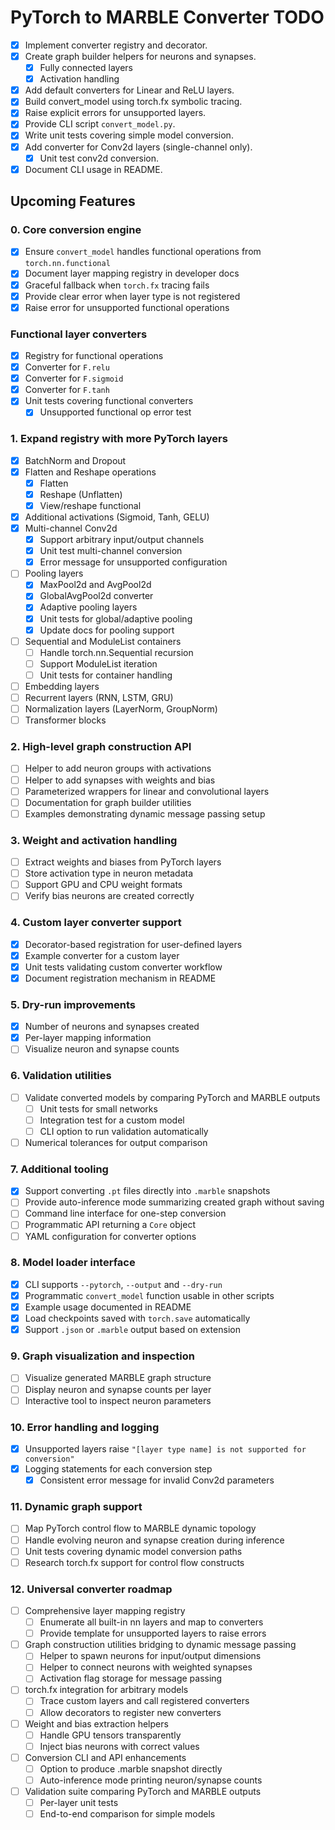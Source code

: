 # PyTorch to MARBLE Converter TODO

- [x] Implement converter registry and decorator.
- [x] Create graph builder helpers for neurons and synapses.
  - [x] Fully connected layers
  - [x] Activation handling
- [x] Add default converters for Linear and ReLU layers.
- [x] Build convert_model using torch.fx symbolic tracing.
- [x] Raise explicit errors for unsupported layers.
- [x] Provide CLI script `convert_model.py`.
- [x] Write unit tests covering simple model conversion.
- [x] Add converter for Conv2d layers (single-channel only).
  - [x] Unit test conv2d conversion.
- [x] Document CLI usage in README.

## Upcoming Features

### 0. Core conversion engine
- [x] Ensure `convert_model` handles functional operations from `torch.nn.functional`
- [x] Document layer mapping registry in developer docs
- [x] Graceful fallback when `torch.fx` tracing fails
- [x] Provide clear error when layer type is not registered
- [x] Raise error for unsupported functional operations

### Functional layer converters
- [x] Registry for functional operations
- [x] Converter for `F.relu`
- [x] Converter for `F.sigmoid`
- [x] Converter for `F.tanh`
- [x] Unit tests covering functional converters
  - [x] Unsupported functional op error test

### 1. Expand registry with more PyTorch layers
- [x] BatchNorm and Dropout
- [x] Flatten and Reshape operations
  - [x] Flatten
  - [x] Reshape (Unflatten)
  - [x] View/reshape functional
- [x] Additional activations (Sigmoid, Tanh, GELU)
- [x] Multi-channel Conv2d
  - [x] Support arbitrary input/output channels
  - [x] Unit test multi-channel conversion
  - [x] Error message for unsupported configuration
- [ ] Pooling layers
  - [x] MaxPool2d and AvgPool2d
  - [x] GlobalAvgPool2d converter
  - [x] Adaptive pooling layers
  - [x] Unit tests for global/adaptive pooling
  - [x] Update docs for pooling support
- [ ] Sequential and ModuleList containers
  - [ ] Handle torch.nn.Sequential recursion
  - [ ] Support ModuleList iteration
  - [ ] Unit tests for container handling
- [ ] Embedding layers
- [ ] Recurrent layers (RNN, LSTM, GRU)
- [ ] Normalization layers (LayerNorm, GroupNorm)
- [ ] Transformer blocks

### 2. High-level graph construction API
- [ ] Helper to add neuron groups with activations
- [ ] Helper to add synapses with weights and bias
- [ ] Parameterized wrappers for linear and convolutional layers
- [ ] Documentation for graph builder utilities
- [ ] Examples demonstrating dynamic message passing setup

### 3. Weight and activation handling
- [ ] Extract weights and biases from PyTorch layers
- [ ] Store activation type in neuron metadata
- [ ] Support GPU and CPU weight formats
- [ ] Verify bias neurons are created correctly

### 4. Custom layer converter support
- [x] Decorator-based registration for user-defined layers
- [x] Example converter for a custom layer
- [x] Unit tests validating custom converter workflow
- [x] Document registration mechanism in README

### 5. Dry-run improvements
- [x] Number of neurons and synapses created
- [x] Per-layer mapping information
- [ ] Visualize neuron and synapse counts

### 6. Validation utilities
- [ ] Validate converted models by comparing PyTorch and MARBLE outputs
  - [ ] Unit tests for small networks
  - [ ] Integration test for a custom model
  - [ ] CLI option to run validation automatically
- [ ] Numerical tolerances for output comparison

### 7. Additional tooling
- [x] Support converting `.pt` files directly into `.marble` snapshots
- [ ] Provide auto-inference mode summarizing created graph without saving
- [ ] Command line interface for one-step conversion
- [ ] Programmatic API returning a `Core` object
- [ ] YAML configuration for converter options

### 8. Model loader interface
- [x] CLI supports `--pytorch`, `--output` and `--dry-run`
- [x] Programmatic `convert_model` function usable in other scripts
- [x] Example usage documented in README
- [x] Load checkpoints saved with `torch.save` automatically
- [x] Support `.json` or `.marble` output based on extension

### 9. Graph visualization and inspection
- [ ] Visualize generated MARBLE graph structure
- [ ] Display neuron and synapse counts per layer
- [ ] Interactive tool to inspect neuron parameters

### 10. Error handling and logging
- [x] Unsupported layers raise `"[layer type name] is not supported for conversion"`
- [x] Logging statements for each conversion step
  - [x] Consistent error message for invalid Conv2d parameters

### 11. Dynamic graph support
- [ ] Map PyTorch control flow to MARBLE dynamic topology
- [ ] Handle evolving neuron and synapse creation during inference
- [ ] Unit tests covering dynamic model conversion paths
- [ ] Research torch.fx support for control flow constructs

### 12. Universal converter roadmap
- [ ] Comprehensive layer mapping registry
  - [ ] Enumerate all built-in nn layers and map to converters
  - [ ] Provide template for unsupported layers to raise errors
- [ ] Graph construction utilities bridging to dynamic message passing
  - [ ] Helper to spawn neurons for input/output dimensions
  - [ ] Helper to connect neurons with weighted synapses
  - [ ] Activation flag storage for message passing
- [ ] torch.fx integration for arbitrary models
  - [ ] Trace custom layers and call registered converters
  - [ ] Allow decorators to register new converters
- [ ] Weight and bias extraction helpers
  - [ ] Handle GPU tensors transparently
  - [ ] Inject bias neurons with correct values
- [ ] Conversion CLI and API enhancements
  - [ ] Option to produce .marble snapshot directly
  - [ ] Auto-inference mode printing neuron/synapse counts
- [ ] Validation suite comparing PyTorch and MARBLE outputs
  - [ ] Per-layer unit tests
  - [ ] End-to-end comparison for simple models
